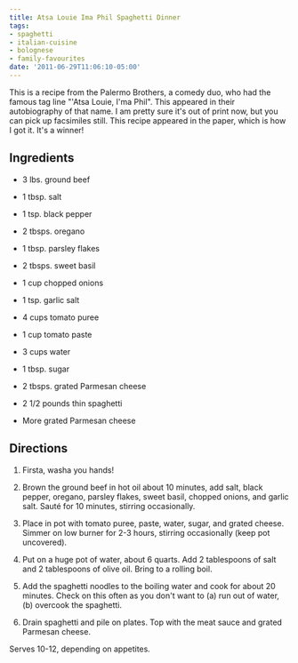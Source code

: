 ```yaml
---
title: Atsa Louie Ima Phil Spaghetti Dinner
tags:
- spaghetti
- italian-cuisine
- bolognese
- family-favourites
date: '2011-06-29T11:06:10-05:00'
---
```

This is a recipe from the Palermo Brothers, a comedy duo, who had the
famous tag line "'Atsa Louie, I'ma Phil". This appeared in their
autobiography of that name. I am pretty sure it's out of print now,
but you can pick up facsimiles still. This recipe appeared in the
paper, which is how I got it. It's a winner!


## Ingredients

* 3 lbs. ground beef
* 1 tbsp. salt
* 1 tsp. black pepper
* 2 tbsps. oregano
* 1 tbsp. parsley flakes
* 2 tbsps. sweet basil
* 1 cup chopped onions
* 1 tsp. garlic salt
* 4 cups tomato puree
* 1 cup tomato paste
* 3 cups water
* 1 tbsp. sugar
* 2 tbsps. grated Parmesan cheese

* 2 1/2 pounds thin spaghetti
* More grated Parmesan cheese


## Directions

1.  Firsta, washa you hands! 

1.  Brown the ground beef in hot oil about 10 minutes, add salt, black pepper, oregano, parsley flakes, sweet basil, chopped onions, and garlic salt. Sauté for 10 minutes, stirring occasionally. 

1.  Place in pot with tomato puree, paste, water, sugar, and grated cheese. Simmer on low burner for 2-3 hours, stirring occasionally (keep pot uncovered). 

1.  Put on a huge pot of water, about 6 quarts. Add 2 tablespoons of salt and 2 tablespoons of olive oil. Bring to a rolling boil.

1.  Add the spaghetti noodles to the boiling water and cook for about 20 minutes. Check on this often as you don't want to (a) run out of water, (b) overcook the spaghetti.

1.  Drain spaghetti and pile on plates. Top with the meat sauce and grated Parmesan cheese. 


Serves 10-12, depending on appetites.
